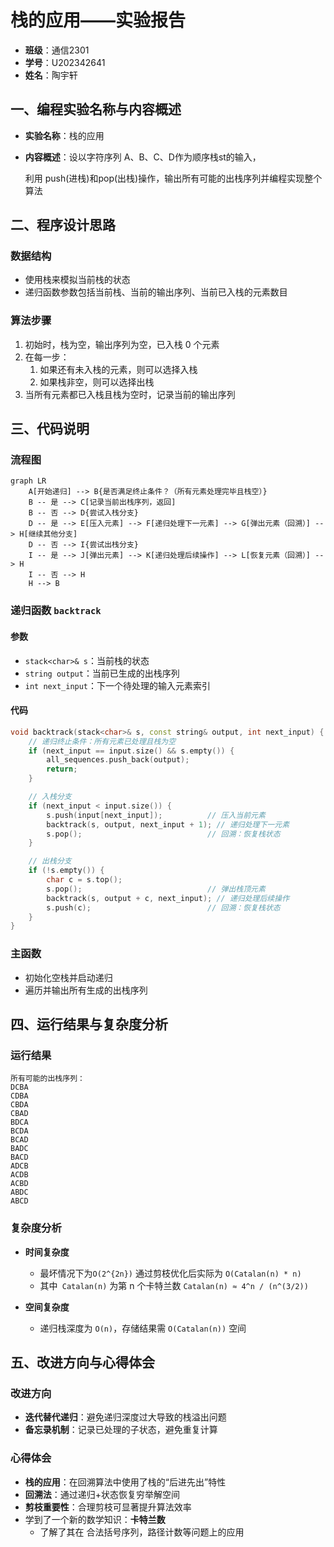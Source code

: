 # 栈的应用——实验报告

- **班级**：通信2301
- **学号**：U202342641
- **姓名**：陶宇轩

## 一、编程实验名称与内容概述

- **实验名称**：栈的应用

- **内容概述**：设以字符序列 A、B、C、D作为顺序栈st的输入，

  利用 push(进栈)和pop(出栈)操作，输出所有可能的出栈序列并编程实现整个算法

## 二、程序设计思路

### 数据结构 

- 使用栈来模拟当前栈的状态
- 递归函数参数包括当前栈、当前的输出序列、当前已入栈的元素数目

### 算法步骤 

1. 初始时，栈为空，输出序列为空，已入栈 0 个元素
2. 在每一步：
   1. 如果还有未入栈的元素，则可以选择入栈
   2. 如果栈非空，则可以选择出栈
3. 当所有元素都已入栈且栈为空时，记录当前的输出序列

## 三、代码说明 

### 流程图

```mermaid
graph LR
    A[开始递归] --> B{是否满足终止条件？（所有元素处理完毕且栈空）}
    B -- 是 --> C[记录当前出栈序列，返回]
    B -- 否 --> D{尝试入栈分支}
    D -- 是 --> E[压入元素] --> F[递归处理下一元素] --> G[弹出元素（回溯）] --> H[继续其他分支]
    D -- 否 --> I{尝试出栈分支}
    I -- 是 --> J[弹出元素] --> K[递归处理后续操作] --> L[恢复元素（回溯）] --> H
    I -- 否 --> H
    H --> B
```

### 递归函数 `backtrack` 

#### **参数**

- `stack<char>& s`：当前栈的状态
- `string output`：当前已生成的出栈序列
- `int next_input`：下一个待处理的输入元素索引

#### **代码**

```cpp
void backtrack(stack<char>& s, const string& output, int next_input) {
    // 递归终止条件：所有元素已处理且栈为空
    if (next_input == input.size() && s.empty()) {
        all_sequences.push_back(output);
        return;
    }

    // 入栈分支
    if (next_input < input.size()) {
        s.push(input[next_input]);          // 压入当前元素
        backtrack(s, output, next_input + 1); // 递归处理下一元素
        s.pop();                            // 回溯：恢复栈状态
    }

    // 出栈分支
    if (!s.empty()) {
        char c = s.top();
        s.pop();                            // 弹出栈顶元素
        backtrack(s, output + c, next_input); // 递归处理后续操作
        s.push(c);                          // 回溯：恢复栈状态
    }
}
```

### 主函数 

- 初始化空栈并启动递归
- 遍历并输出所有生成的出栈序列

## 四、运行结果与复杂度分析 
### 运行结果 
```
所有可能的出栈序列：
DCBA
CDBA
CBDA
CBAD
BDCA
BCDA
BCAD
BADC
BACD
ADCB
ACDB
ACBD
ABDC
ABCD
```

### 复杂度分析 
- **时间复杂度**
    - 最坏情况下为` O(2^{2n}) ` 通过剪枝优化后实际为 `O(Catalan(n) * n) `
    - 其中` Catalan(n)`  为第 n 个卡特兰数 `Catalan(n) ≈ 4^n / (n^(3/2))`
    
- **空间复杂度**
  - 递归栈深度为 `O(n)`，存储结果需 `O(Catalan(n))` 空间
  

## 五、改进方向与心得体会 

### 改进方向

- **迭代替代递归**：避免递归深度过大导致的栈溢出问题
- **备忘录机制**：记录已处理的子状态，避免重复计算

### 心得体会 

- **栈的应用**：在回溯算法中使用了栈的“后进先出”特性
- **回溯法**：通过递归+状态恢复穷举解空间
- **剪枝重要性**：合理剪枝可显著提升算法效率
- 学到了一个新的数学知识：**卡特兰数**
  - 了解了其在 合法括号序列，路径计数等问题上的应用
